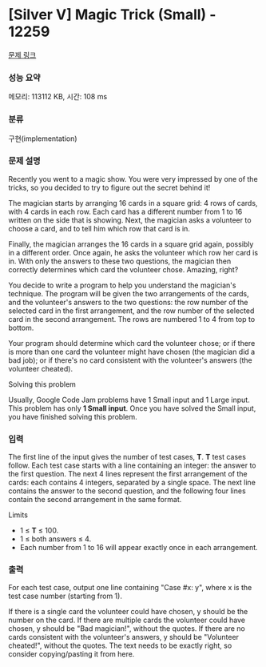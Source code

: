 # [Silver V] Magic Trick (Small) - 12259 

[문제 링크](https://www.acmicpc.net/problem/12259) 

### 성능 요약

메모리: 113112 KB, 시간: 108 ms

### 분류

구현(implementation)

### 문제 설명

<p>Recently you went to a magic show. You were very impressed by one of the tricks, so you decided to try to figure out the secret behind it!</p>

<p>The magician starts by arranging 16 cards in a square grid: 4 rows of cards, with 4 cards in each row. Each card has a different number from 1 to 16 written on the side that is showing. Next, the magician asks a volunteer to choose a card, and to tell him which row that card is in.</p>

<p>Finally, the magician arranges the 16 cards in a square grid again, possibly in a different order. Once again, he asks the volunteer which row her card is in. With only the answers to these two questions, the magician then correctly determines which card the volunteer chose. Amazing, right?</p>

<p>You decide to write a program to help you understand the magician's technique. The program will be given the two arrangements of the cards, and the volunteer's answers to the two questions: the row number of the selected card in the first arrangement, and the row number of the selected card in the second arrangement. The rows are numbered 1 to 4 from top to bottom.</p>

<p>Your program should determine which card the volunteer chose; or if there is more than one card the volunteer might have chosen (the magician did a bad job); or if there's no card consistent with the volunteer's answers (the volunteer cheated).</p>

<p>Solving this problem</p>

<p>Usually, Google Code Jam problems have 1 Small input and 1 Large input. This problem has only <strong>1 Small input</strong>. Once you have solved the Small input, you have finished solving this problem.</p>

### 입력 

 <p>The first line of the input gives the number of test cases, <strong>T</strong>. <strong>T</strong> test cases follow. Each test case starts with a line containing an integer: the answer to the first question. The next 4 lines represent the first arrangement of the cards: each contains 4 integers, separated by a single space. The next line contains the answer to the second question, and the following four lines contain the second arrangement in the same format.</p>

<p>Limits</p>

<ul>
	<li>1 ≤ <strong>T</strong> ≤ 100.</li>
	<li>1 ≤ both answers ≤ 4.</li>
	<li>Each number from 1 to 16 will appear exactly once in each arrangement.</li>
</ul>

### 출력 

 <p>For each test case, output one line containing "Case #x: y", where x is the test case number (starting from 1).</p>

<p>If there is a single card the volunteer could have chosen, y should be the number on the card. If there are multiple cards the volunteer could have chosen, y should be "Bad magician!", without the quotes. If there are no cards consistent with the volunteer's answers, y should be "Volunteer cheated!", without the quotes. The text needs to be exactly right, so consider copying/pasting it from here.</p>

